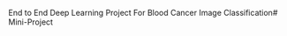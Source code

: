 End to End Deep Learning Project For Blood Cancer Image Classification#   M i n i - P r o j e c t  
 